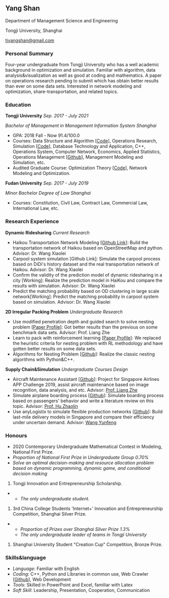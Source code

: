 ## **Yang Shan**

Department of Management Science and Engineering

Tongji University, Shanghai

[tjyangshan@gmail.com](mailto:tjyangshan@gmail.com)

### **Personal Summary**

Four-year undergraduate from Tongji University who has a well academic background in optimization and simulation. Familiar with algorithm, data analysis&visualization as well as good at coding and mathematics. A paper on operations research pending to submit which has obtain better results than ever on some data sets. Interested in network modeling and optimization, share-transportation, and related topics.

### **Education**

**Tongji University**                                                 *Sep. 2017 - July 2021*

*Bachelor of Management in Management Information System                        Shanghai*

- GPA: 2018 Fall - Now 91.4/100.0
- Courses: Data Structure and Algorithm [[Code](https://github.com/seanys/Data-Structure-Algoirthm-Tongji-SEM)], Operations Research, Simulation [[Code](https://github.com/seanys/Simulation-Notes)], Database Technology and Application, C++, Operations System, Computer Network, Economics, Applied Statistics, Operations Management [[Github](https://github.com/seanys/Operations-Management)], Management Modeling and Simulation, etc.
- Audited Graduate Course: Optimization Theory [[Code](https://github.com/seanys/Optimization-Theory-Algorithm)], Network Modeling and Optimization.

**Fudan University**                                                 *Sep. 2017 - July 2019*

*Minor Bachelor Degree of Law                                                Shanghai*

- Courses: Constitution, Civil Law, Contract Law, Commercial Law, International Law, etc.

### **Research Experience**

**Dynamic Ridesharing**                                                *Current Research*

- Haikou Transportation Network Modeling [[Github Link](https://github.com/seanys/Haikou-Network)]: Build the transportation network of Haikou based on OpenStreetMap and python. Advisor: Dr. Wang Xiaolei
- Carpool system simulation [Github Link]: Simulate the carpool process based on DiDi's history dataset and the real transportation network of Haikou. Advisor: Dr. Wang Xiaolei 
- Confirm the validity of the prediction model of dynamic ridesharing in a city [Working]: Realize the prediction model in HaiKou and compare the results with simulation. Advisor: Dr. Wang Xiaolei 
- Predict the matching probability based on OD clustering in large scale network[Working]: Predict the matching probability in carpool system based on simulation. Advisor: Dr. Wang Xiaolei 

**2D Irregular Packing Problem**                                   *Undergraduate Research*

- Use modified penetration depth and guided search to solve nesting problem [[Paper Profile](https://github.com/seanys/Use-Modified-Penetration-Depth-and-Guided-Search-to-Solve-Nesting-Problem)]: Got better results than the previous on some benchmark data sets. Advisor: Prof. Liang Zhe
- Learn to pack with reinforcement learning [[Paper Profile](https://github.com/seanys/Learn-to-Pack)]: We replaced the heuristic criteria for nesting problem with RL methodology and have gotten better results on some data sets.
- Algorithms for Nesting Problem [[Github](https://github.com/seanys/2D-Irregular-Packing-Algorithm)]: Realize the classic nesting algorithms with Python&C++.

**Supply Chain&Simulation**                                 *Undergraduate Courses Design*

- Aircraft Maintenance Assistant [[Github](https://github.com/seanys/Aircraft-Maintenance-Brain-Demo)]: Project for Singapore Airlines APP Challenge 2019, assist aircraft maintenance based on image recognition, data analysis, and etc. Advisor: [Prof. Liang Zhe](mailto:https://sem.tongji.edu.cn/semch/15381.html) 
- Simulate airplane boarding process [[Github](https://github.com/seanys/Boarding-Simulation)]: Simulate boarding process based on passengers' behavior and write a literature review on this topic. Advisor: [Prof. Hu Zhaolin](https://sem.tongji.edu.cn/semch/15347.html) 
- Use anyLogistix to simulate flexible production networks [[Github](https://github.com/seanys/Use-anyLogistixPLE-to-Simulate-Flexible-Production-Networks)]: Build last-mile delivery models in Singapore and compare their efficiency under uncertain demand. Advisor: [Wang Yunfeng](https://sem.tongji.edu.cn/semch/15133.html)



### **Honours**

- 2020 Contemporary Undergraduate Mathematical Contest in Modeling, National First Prize. 
- *Proportion of National First Prize in Undergraduate Group 0.70%* 
- *Solve an optimal decision-making and resource allocation problem based on dynamic programming, dynamic game, and conditional decision making*

1. Tongji Innovation and Entrepreneurship Scholarship. 

- - *The only undergraduate student.*

1. 3rd China College Students 'Internet+' Innovation and Entrepreneurship Competition, Shanghai Silver Prize.

- - *Proportion of Prizes over Shanghai Silver Prize 1.3%*
  - *The only undergraduate leader of teams in Tongji University*

1. Shanghai University Student "Creation Cup" Competition, Bronze Prize. 

### **Skills&language**

- *Language*: Familiar with English
- *Coding*: C++, Python and Libraries in common use, Web Crawler [[Github](https://github.com/seanys/Webcrawler)], Web Development
- *Tools*: Skilled in PowerPoint and Excel, familiar with Latex
- *Soft Skill*: Leadership, Presentation, Cooperation, Communication